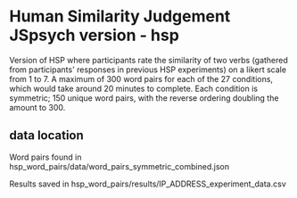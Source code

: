 # Human Similarity Judgement JSpsych version - hsp
Version of HSP where participants rate the similarity of two verbs (gathered from participants' responses in previous HSP experiments) on a likert scale from 1 to 7.
A maximum of 300 word pairs for each of the 27 conditions, which would take around 20 minutes to complete.
Each condition is symmetric; 150 unique word pairs, with the reverse ordering doubling the amount to 300.

## data location
Word pairs found in hsp_word_pairs/data/word_pairs_symmetric_combined.json

Results saved in hsp_word_pairs/results/IP_ADDRESS_experiment_data.csv
